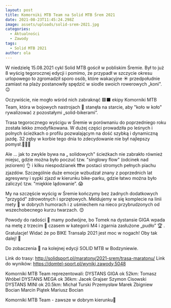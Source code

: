 ```yaml
---
layout: post
title: Komorniki MTB Team na Solid MTB Śrem 2021
date: 2021-08-23T11:45:24.298Z
image: assets/uploads/solid-srem-2021.jpg
categories:
  - Aktualności
  - Zawody
tags:
  - Solid MTB 2021
author: ola
---
```

W niedzielę 15.08.2021 cykl Solid MTB gościł w pobliskim Śremie. Był to już 8 wyścig tegorocznej edycji i pomimo, że przypadł w szczycie okresu urlopowego to zgromadził sporo osób, które wakacyjne ☀️ przedpołudnie zamiast na plaży postanowiły spędzić w siodle swoich rowerowych „koni".😉
<!--more-->

Oczywiście, nie mogło wśród nich zabraknąć 🟩⬛️ ekipy Komorniki MTB Team, która w bojowych nastrojach 👊 stanęła na starcie, aby "koło w koło" rywalizować z pozostałymi „solid-bikerami”.

Trasa tegorocznego wyścigu w Śremie w porównaniu do poprzedniego roku została lekko zmodyfikowana. W dużej części prowadziła po leśnych i polnych ścieżkach o profilu pozwalającym na dość szybką i dynamiczną jazdę. 32 zęby w korbie tego dnia to zdecydowanie nie był najlepszy pomysł.🤷🏻‍♂️ 

Ale ... jak to zwykle bywa na „ solidowych" ścieżkach nie zabrakło również miejsc, gdzie można było poczuć tzw. "singlowy flow" (odcinek nad jeziorem) 👌  i kilku niespodzianek ❗️❗️❗️w postaci stromych pełnych piachu zjazdów. Szczególnie duże emocje wzbudzał znany z poprzednich lat agresywny i sypki zjazd w kierunku bike-parku, gdzie łatwo można było zaliczyć tzw. "miękkie lądowanie”. 😱

My na szczęście wyścig w Śremie kończymy bez żadnych dodatkowych "przygód" zdrowotnych i sprzętowych. Meldujemy w się komplecie na linii mety 🏁 w dobrych humorach i z uśmiechem na nieco przybrudzonych od wszechobecnego kurzu twarzach. 😊

Powody do radości 🥳 mamy podwójne, bo Tomek na dystansie GIGA wpada na metę z trzecim 🥉 czasem w kategorii M4 i zgarnia zasłużone „pudło” 🏆 . Gratulacje! Widać że po BIKE Transalp 2021 jest moc w nogach! Oby tak dalej! 💪

Do zobaczenia 👋 na kolejnej edycji SOLID MTB w Bodzyniewie. 

Link do trasy: <http://solidsport.pl/maratony/2021-srem/trasa-maratonu/>
Link do wyników: <https://domtel-sport.pl/wyniki,zawody,5048>

Komorniki MTB Team reprezentowali:
DYSTANS GIGA ok 52km:
Tomasz Wróbel
DYSTANS MEGA ok 36km:
Jacek Grajser
Szymon Cisowski
DYSTANS MINI ok 20.5km:
Michał Turski
Przemysław Marek
Zbigniew Bocian
Marcin Piątek
Mariusz Bocian

Komorniki MTB Team - zawsze w dobrym kierunku🙂